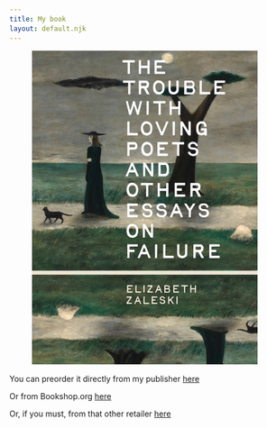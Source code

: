 ```yaml
---
title: My book
layout: default.njk
---
```




<figure class="image">
  <img src="/assets/images/trouble-book.jpg" alt="Book cover for The Trouble with Loving Poets and Other Essays on Failure" width="400" height="557"/>
</figure>

You can preorder it directly from my publisher [here](https://beltpublishing.com/products/the-trouble-with-loving-poets)

Or from Bookshop.org [here](https://bookshop.org/p/books/the-trouble-with-loving-poets-and-other-essays-on-failure/e7a6dd35a31b3fc6?ean=9781540270146&next=t&)

Or, if you must, from that other retailer [here](https://www.amazon.com/Trouble-Loving-Poets-Essays-Failure/dp/1540270149)
